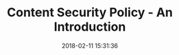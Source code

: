 ---
date: 2018-02-11 15:31:36
link:
  source: pocket
  source_url: https://getpocket.com
  text: Content Security Policy - An Introduction
  url: https://scotthelme.co.uk/content-security-policy-an-introduction/
slug: content-security-policy-an-introduction
source: pocket
title: Content Security Policy - An Introduction
---